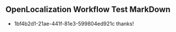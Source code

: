 ## OpenLocalization Workflow Test MarkDown
* 1bf4b2d1-21ae-441f-81e3-599804ed921c thanks!

<!--HONumber=Aug16_HO1-->


